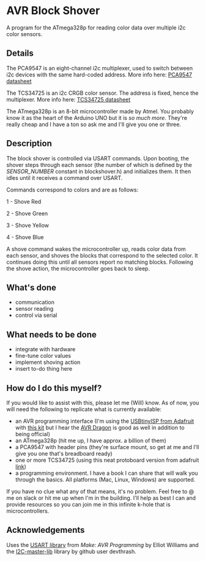 AVR Block Shover
================

A program for the ATmega328p for reading color data over multiple i2c color sensors.

Details
-------

The PCA9547 is an eight-channel i2c multiplexer, used to switch between i2c devices with the same hard-coded address. More info here: [PCA9547 datasheet](http://www.nxp.com/documents/data_sheet/PCA9547.pdf)

The TCS34725 is an i2c CRGB color sensor. The address is fixed, hence the multiplexer. More info here: [TCS34725 datasheet](http://www.adafruit.com/datasheets/TCS34725.pdf)

The ATmega328p is an 8-bit microcontroller made by Atmel. You probably know it as the heart of the Arduino UNO but it is *so much more*. They're really cheap and I have a ton so ask me and I'll give you one or three.

Description
-----------

The block shover is controlled via USART commands. Upon booting, the shover steps through each sensor (the number of which is defined by the *SENSOR_NUMBER* constant in blockshover.h) and initializes them. It then idles until it receives a command over USART.

Commands correspond to colors and are as follows:

1 - Shove Red

2 - Shove Green

3 - Shove Yellow

4 - Shove Blue

A shove command wakes the microcontroller up, reads color data from each sensor, and shoves the blocks that correspond to the selected color. It continues doing this until all sensors report no matching blocks. Following the shove action, the microcontroller goes back to sleep.

What's done
-----------

- communication
- sensor reading
- control via serial

What needs to be done
---------------------

- integrate with hardware
- fine-tune color values
- implement shoving action
- insert to-do thing here

How do I do this myself?
------------------------

If you would like to assist with this, please let me (Will) know. As of now, you will need the following to replicate what is currently available:

- an AVR programming interface (I'm using the [USBtinyISP from Adafruit](http://www.adafruit.com/products/46) with [this kit](http://shop.evilmadscientist.com/tinykitlist/230) but I hear the [AVR Dragon](http://www.atmel.com/tools/AVRDRAGON.aspx) is good as well in addition to being official)
- an ATmega328p (hit me up, I have approx. a billion of them)
- a PCA9547 with header pins (they're surface mount, so get at me and I'll give you one that's breadboard ready)
- one or more TCS34725 (using this neat protoboard version from adafruit [link](http://www.adafruit.com/products/1334))
- a programming environment. I have a book I can share that will walk you through the basics. All platforms (Mac, Linux, Windows) are supported.

If you have no clue what any of that means, it's no problem. Feel free to @ me on slack or hit me up when I'm in the building. I'll help as best I can and provide resources so you can join me in this infinite k-hole that is microcontrollers.

Acknowledgements
----------------

Uses the [USART library](https://github.com/hexagon5un/AVR-Programming) from *Make: AVR Programming* by Elliot Williams and the [I2C-master-lib](https://github.com/devthrash/I2C-master-lib) library by github user devthrash.
